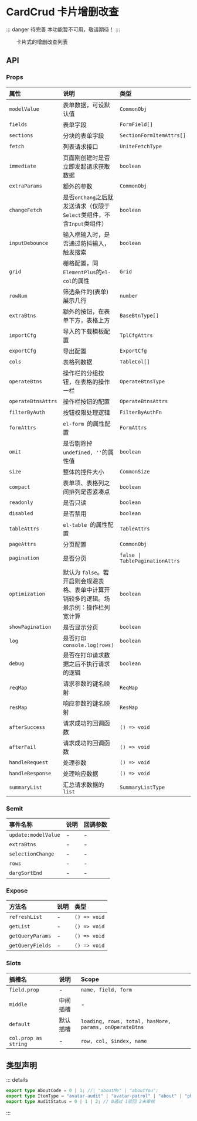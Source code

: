 # CardCrud 卡片增删改查  <Badge class="title-badge" type="danger" text="wait" />

::: danger 待完善
本功能暂不可用，敬请期待！
:::

&emsp;&emsp;卡片式的增删改查列表


## API 

### Props

|属性|说明|类型|默认值|
|:---|:---|:---|:---|
|`modelValue`|表单数据，可设默认值|`CommonObj`|-|
|`fields`|表单字段|`FormField[]`|`[]`|
|`sections`|分块的表单字段|`SectionFormItemAttrs[]`|-|
|`fetch`|列表请求接口|`UniteFetchType`|-|
|`immediate`|页面刚创建时是否立即发起请求获取数据|`boolean`|`true`|
|`extraParams`|额外的参数|`CommonObj`|-|
|`changeFetch`|是否`onChang`之后就发送请求（仅限于`Select`类组件，不含`Input`类组件）|`boolean`|`true`|
|`inputDebounce`|输入框输入时，是否通过防抖输入，触发搜索|`boolean`|`true`|
|`grid`|栅格配置，同`ElementPlus`的`el-col`的属性|`Grid`|`defaultGridAttrs`|
|`rowNum`|筛选条件的(表单)展示几行|`number`|-|
|`extraBtns`|额外的按钮，在表单下方，表格上方|`BaseBtnType[]`|-|
|`importCfg`|导入的下载模板配置|`TplCfgAttrs`|-|
|`exportCfg`|导出配置|`ExportCfg`|{ `limit: 10000 `}|
|`cols`|表格列数据|`TableCol[]`|`[]`|
|`operateBtns`|操作栏的分组按钮，在表格的操作一栏|`OperateBtnsType`|-|
|`operateBtnsAttrs`|操作栏按钮的配置|`OperateBtnsAttrs`|-|
|`filterByAuth`|按钮权限处理逻辑|`FilterByAuthFn`|`true`|
|`formAttrs`|`el-form `的属性配置|`FormAttrs`|`defaultFormAttrs`|
|`omit`|是否剔除掉`undefined, ''`的属性值|`boolean`|`true`|
|`size`|整体的控件大小|`CommonSize`|`defaultCommonSize`|
|`compact`|表单项、表格列之间排列是否紧凑点|`boolean`|`_props.grid.xl < 6`|
|`readonly`|是否只读|`boolean`|-|
|`disabled`|是否禁用|`boolean`|-|
|`tableAttrs`|`el-table `的属性配置|`TableAttrs`|`defaultTableAttrs`|
|`pageAttrs`|分页配置|`CommonObj`|-|
|`pagination`|是否分页|`false \| TablePaginationAttrs`|{ `currPage: 1, pageSize: 20 `}|
|`optimization`|默认为 `false`。若开启则会规避表格、表单中计算开销较多的逻辑。场景示例：操作栏列宽计算|`boolean`|-|
|`showPagination`|是否显示分页|`boolean`|`true`|
|`log`|是否打印`console.log(rows)`|`boolean`|-|
|`debug`|是否在打印请求数据之后不执行请求的逻辑|`boolean`|-|
|`reqMap`|请求参数的键名映射|`ReqMap`|`defaultReqMap`|
|`resMap`|响应参数的键名映射|`ResMap`|`defaultResMap`|
|`afterSuccess`|请求成功的回调函数|`() => void`|-|
|`afterFail`|请求成功的回调函数|`() => void`|-|
|`handleRequest`|处理参数|`() => void`|-|
|`handleResponse`|处理响应数据|`() => void`|-|
|`summaryList`|汇总请求数据的 `list`|`SummaryListType`|-|

### $emit

|事件名称|说明|回调参数|
|:---|:---|:---|
|`update:modelValue`|-|-|
|`extraBtns`|-|-|
|`selectionChange`|-|-|
|`rows`|-|-|
|`dargSortEnd`|-|-|

### Expose

|方法名|说明|类型|
|:---|:---|:---|
|`refreshList`|-|`() => void`|
|`getList`|-|`() => void`|
|`getQueryParams`|-|`() => void`|
|`getQueryFields`|-|`() => void`|

### Slots

|插槽名|说明|Scope|
|:---|:---|:---|
|`field.prop`|-|`name, field, form`|
|`middle`|中间插槽|-|
|`default`|默认插槽|`loading, rows, total, hasMore, params, onOperateBtns`|
|`col.prop as string`|-|`row, col, $index, name`|


## 类型声明

::: details


``` ts
export type AboutCode = 0 | 1; //| "aboutMe" | "aboutYou";
export type ItemType = "avatar-audit" | "avatar-patrol" | "about" | "photo" | "face";
export type AuditStatus = 0 | 1 | 2; // 0通过 1驳回 2未审核
```

:::  
